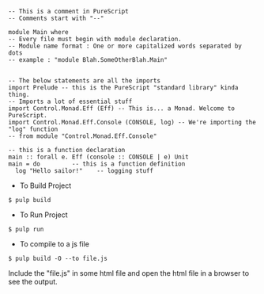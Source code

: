 ```
-- This is a comment in PureScript
-- Comments start with "--"
```


```
module Main where
-- Every file must begin with module declaration.
-- Module name format : One or more capitalized words separated by dots
-- example : "module Blah.SomeOtherBlah.Main"


-- The below statements are all the imports
import Prelude -- this is the PureScript "standard library" kinda thing.
-- Imports a lot of essential stuff
import Control.Monad.Eff (Eff) -- This is... a Monad. Welcome to PureScript.
import Control.Monad.Eff.Console (CONSOLE, log) -- We're importing the "log" function
-- from module "Control.Monad.Eff.Console"

-- this is a function declaration
main :: forall e. Eff (console :: CONSOLE | e) Unit
main = do         -- this is a function definition
  log "Hello sailor!"    -- logging stuff
```

* To Build Project
```
$ pulp build
```
* To Run Project
```
$ pulp run
```
* To compile to a js file
```
$ pulp build -O --to file.js
```
Include the "file.js" in some html file and open the html file in a browser to see the output.
